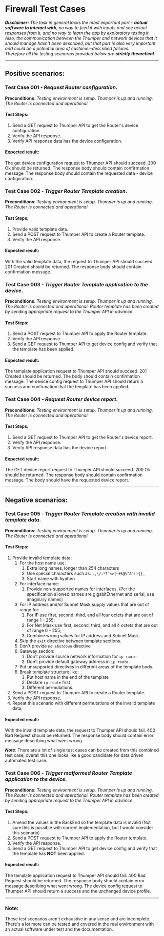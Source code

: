 # Firewall Test Cases 

**_Disclaimer:_** _The task in general lacks the most important part - **actual software to interact with**, no way to feed it with inputs and see actual responses from it, and no way to learn the app by exploratory testing it. Also, the communication between the Thumper and network devices that it should manage hasn't been described, but that part is also very important and could be a potential area of customer-described failures._  
_Therefore all the testing scenarios provided below are **strictly theoretical**._

---  

## Positive scenarios:


### Test Case 001 - _Request Router configuration_. 

**Preconditions:** _Testing environment is setup. Thumper is up and running. The Router is connected and operational_  

#### Test Steps:  
1. Send a GET request to Thumper API to get the Router's device configuration.  
2. Verify the API response.
3. Verify API response data has the device configuration.

#### Expected result:  
The get device configuration request to Thumper API should succeed. 200 Ok should be returned. The response body should contain confirmation message. The response body should contain the requested data - device configuration. 



### Test Case 002 - _Trigger Router Template creation_. 

**Preconditions:** _Testing environment is setup. Thumper is up and running. The Router is connected and operational_  

#### Test Steps:  
1. Provide valid template data.
2. Send a POST request to Thumper API to create a Router template.  
3. Verify the API response.

#### Expected result:  
With the valid template data, the request to Thumper API should succeed. 201 Created should be returned. The response body should contain confirmation message. 



### Test Case 003 - _Trigger Router Template application to the device_. 

**Preconditions:** _Testing environment is setup. Thumper is up and running. The Router is connected and operational. Router template has been created by sending appropriate request to the Thumper API in advance_  

#### Test Steps:  
1. Send a POST request to Thumper API to apply the Router template.  
2. Verify the API response.
3. Send a GET request to Thumper API to get device config and verify that the template has been applied. 

#### Expected result:  
The template application request to Thumper API should succeed. 201 Created should be returned. The body should contain confirmation message. The device config request to Thumper API should return a success and confirmation that the template 
has been applied.



### Test Case 004 - _Request Router device report_. 

**Preconditions:** _Testing environment is setup. Thumper is up and running. The Router is connected and operational_  

#### Test Steps:  
1. Send a GET request to Thumper API to get the Router's device report.  
2. Verify the API response.
3. Verify API response data has the device report.

#### Expected result:  
The GET device report request to Thumper API should succeed. 200 Ok should be returned. The response body should contain confirmation message. The body should have the requested device report. 


---
## Negative scenarios:


### Test Case 005 - _Trigger Router Template creation with invalid template data_. 

**Preconditions:** _Testing environment is setup. Thumper is up and running. The Router is connected and operational_  

#### Test Steps:  
1. Provide invalid template data:
    1. For the host name use:
        1. Extra long names, longer than 254 characters
        2. Use special characters such as: `.,\/:*?"<>|~#$@%^&'(){}_`
        3. Start name with hyphen 
    2. For interface name:
        1. Provide non-supported names for interfaces. 
        (Per the specification allowed names are gigabitEthernet and serial, use imaginary names)  
    3. For IP address and/or Subnet Mask supply values that are out of range for:
        1. For IP use first, second, third, and all four octets that are out of range 1 - 255;   
        2. For Net Mask use first, second, third, and all 4 octets that are out of range 0 - 255;  
        3. Combine wrong values for IP address and Subnet Mask.
    4. Skip the `exit` directive between template sections. 
    5. Don't provide `no shutdown` directive 
    6. Gateway section:  
        1. Don't provide source network information for `ip route`
        2. Don't provide default gateway address in `ip route`
    7. Put unsupported directives in different areas of the template body.
    8. Break template structure like: 
        1. Put host name in the end of the template
        2. Declare `ip route` first
        3. Different permutations.
2. Send a POST request to Thumper API to create a Router template.  
3. Verify the API response.
4. Repeat this scenario with different permutations of the invalid template data.

#### Expected result:  
With the invalid template data, the request to Thumper API should fail. 400 Bad Request should be returned. The response body should contain error message describing what went wrong. 

**_Note_**: There are a lot of single test cases can be created from this combined test case, overall this one looks like a good candidate for data driven automated test case.  


### Test Case 006 - _Trigger malformed Router Template application to the device_. 

**Preconditions:** _Testing environment is setup. Thumper is up and running. The Router is connected and operational. Router template has been created by sending appropriate request to the Thumper API in advance_  

#### Test Steps:  
1. Amend the values in the BackEnd so the template data is invalid
  (Not sure this is possible with current implementation, but I would consider this scenario)
2. Send a POST request to Thumper API to apply the Router template.   
3. Verify the API response.
4. Send a GET request to Thumper API to get device config and verify that the template has **NOT** been applied. 

#### Expected result:  
The template application request to Thumper API should fail. 400 Bad Request should be returned. The response body should contain error message describing what went wrong. The device config request to Thumper API should return a success and the unchanged device profile.


---
### Note: 

These test scenarios aren't exhaustive in any sense and are incomplete. There's a lot more can be tested and covered in the real environment with an actual software under test and the documentation. 